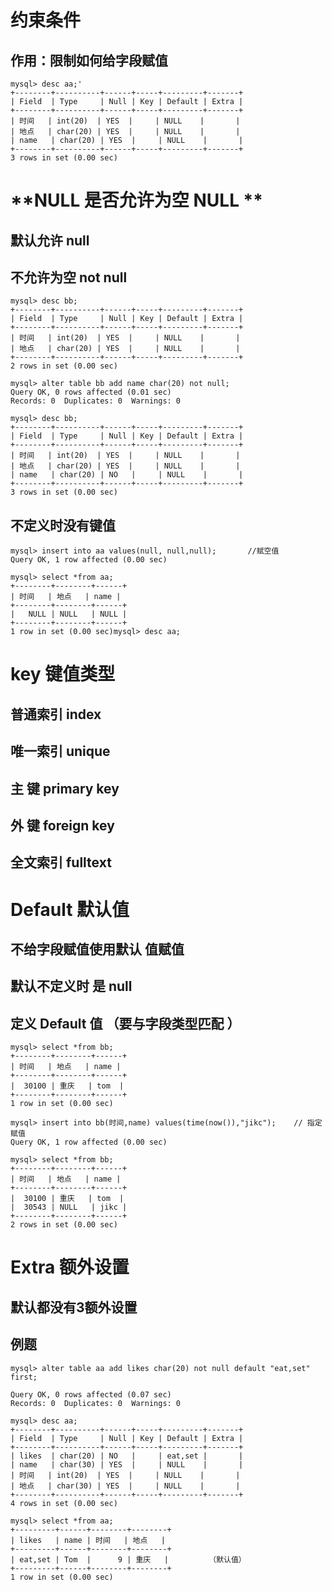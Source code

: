 # **约束条件**

## 	作用：限制如何给字段赋值

```shell
mysql> desc aa;'
+--------+----------+------+-----+---------+-------+
| Field  | Type     | Null | Key | Default | Extra |
+--------+----------+------+-----+---------+-------+
| 时间   | int(20)  | YES  |     | NULL    |       |
| 地点   | char(20) | YES  |     | NULL    |       |
| name   | char(20) | YES  |     | NULL    |       |
+--------+----------+------+-----+---------+-------+
3 rows in set (0.00 sec)

```



# **NULL     是否允许为空  NULL **   

## 		默认允许  null      

## 		不允许为空   not  null  

```shell
mysql> desc bb;
+--------+----------+------+-----+---------+-------+
| Field  | Type     | Null | Key | Default | Extra |
+--------+----------+------+-----+---------+-------+
| 时间   | int(20)  | YES  |     | NULL    |       |
| 地点   | char(20) | YES  |     | NULL    |       |
+--------+----------+------+-----+---------+-------+
2 rows in set (0.00 sec)

mysql> alter table bb add name char(20) not null;
Query OK, 0 rows affected (0.01 sec)
Records: 0  Duplicates: 0  Warnings: 0

mysql> desc bb;
+--------+----------+------+-----+---------+-------+
| Field  | Type     | Null | Key | Default | Extra |
+--------+----------+------+-----+---------+-------+
| 时间   | int(20)  | YES  |     | NULL    |       |
| 地点   | char(20) | YES  |     | NULL    |       |
| name   | char(20) | NO   |     | NULL    |       |
+--------+----------+------+-----+---------+-------+
3 rows in set (0.00 sec)
```



## 		不定义时没有键值

```shell
mysql> insert into aa values(null, null,null);       //赋空值
Query OK, 1 row affected (0.00 sec)

mysql> select *from aa;
+--------+--------+------+
| 时间   | 地点   | name |
+--------+--------+------+
|   NULL | NULL   | NULL |
+--------+--------+------+
1 row in set (0.00 sec)mysql> desc aa;
```



# **key  	 键值类型** 

## 		普通索引 		index             

## 		唯一索引 		unique   

## 		主		键		   primary  key   

## 		外		键  		foreign  key

## 		全文索引           fulltext

# **Default   默认值**

## 		不给字段赋值使用默认 值赋值

## 		默认不定义时         是     null

## 		定义      Default    值    （要与字段类型匹配 ）

```shell
mysql> select *from bb;
+--------+--------+------+
| 时间   | 地点   | name |
+--------+--------+------+
|  30100 | 重庆   | tom  |
+--------+--------+------+
1 row in set (0.00 sec)

mysql> insert into bb(时间,name) values(time(now()),"jikc");    // 指定赋值 
Query OK, 1 row affected (0.00 sec)

mysql> select *from bb;
+--------+--------+------+
| 时间   | 地点   | name |
+--------+--------+------+
|  30100 | 重庆   | tom  |
|  30543 | NULL   | jikc |
+--------+--------+------+
2 rows in set (0.00 sec)
```



# **Extra     额外设置**     

## 		默认都没有3额外设置



## 例题

```shell
mysql> alter table aa add likes char(20) not null default "eat,set" first;                       

Query OK, 0 rows affected (0.07 sec)
Records: 0  Duplicates: 0  Warnings: 0

mysql> desc aa;
+--------+----------+------+-----+---------+-------+
| Field  | Type     | Null | Key | Default | Extra |
+--------+----------+------+-----+---------+-------+
| likes  | char(20) | NO   |     | eat,set |       |
| name   | char(30) | YES  |     | NULL    |       |
| 时间   | int(20)  | YES  |     | NULL    |       |
| 地点   | char(30) | YES  |     | NULL    |       |
+--------+----------+------+-----+---------+-------+
4 rows in set (0.00 sec)

mysql> select *from aa;
+---------+------+--------+--------+
| likes   | name | 时间   | 地点   |
+---------+------+--------+--------+
| eat,set | Tom  |      9 | 重庆   |         （默认值）
+---------+------+--------+--------+
1 row in set (0.00 sec)
```

